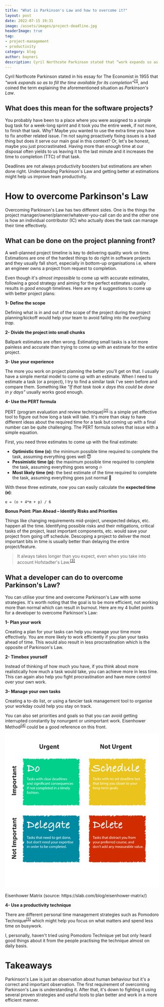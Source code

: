 ```yaml
---
title: "What is Parkinson's Law and how to overcome it?"
layout: post
date: 2022-07-15 19:31
image: /assets/images/project-deadline.jpg
headerImage: true
tag:
- project-management
- productivity
category: blog
author: bayneri
description: Cyril Northcote Parkinson stated that “work expands so as to fill the time available for its completion”, and coined the term explaining the aforementioned situation as Parkinson’s Law. What does it mean for the software projects and how we can overcome it?
---
```


Cyril Northcote Parkinson stated in his essay for The Economist  in 1955 that _"work expands so as to fill the time available for its completion"_<sup>[[1]](https://www.economist.com/news/1955/11/19/parkinsons-law)</sup>, and coined the term explaining the aforementioned situation as _Parkinson's Law_.

## What does this mean for the software projects?
You probably have been to a place where you were assigned to a simple bug task for a week-long sprint and it took you the entire week, if not more, to finish that task. Why? Maybe you wanted to use the extra time you have to fix another related issue. I'm not saying proactively fixing issues is a bad thing but does it serve our main goal in this context? Or, let's be honest, maybe you just procrastinated. Having more than enough time at our disposal often yields to us leaving it to the last minute and it increases the time to completion (TTC) of that task.

Deadlines are not always productivity boosters but estimations are when done right. Understanding Parkinson's Law and getting better at estimations might help us improve team productivity.

# How to overcome Parkinson's Law
Overcoming Parkinson's Law has two different sides. One is the things the project manager/owner/planner/whatever-you-call can do and the other one is how an individual contributor (IC) who actually does the task can manage their time effectively.

## What can be done on the project planning front?
A well-planned project timeline is key to delivering quality work on time. Estimations are one of the hardest things to do right in software projects and they usually fall short, especially in bottom-up organisations i.e. where an engineer owns a project from request to completion.

Even though it's _almost impossible_ to come up with accurate estimates, following a good strategy and aiming for the perfect estimates usually results in _good enough_ timelines. Here are my 4 suggestions to come up with better project plans: 

**1- Define the scope**

Defining what is in and out of the scope of the project during the project planning/kickoff would help your team to avoid falling into _the overfixing trap_.

**2- Divide the project into small chunks**

Ballpark estimates are often wrong. Estimating small tasks is a lot more painless and accurate than trying to come up with an estimate for the entire project.

**3- Use your experience**

The more you work on project planning the better you'll get on that. I usually have a simple mental model to come up with an estimate. When I need to estimate a task (or a project), I try to find a similar task I've seen before and compare them. Something like *"If that task took x days this could be done in y days"* usually works good enough.

**4- Use the PERT formula**

PERT (program evaluation and review technique)<sup>[[2]](https://en.wikipedia.org/wiki/Program_evaluation_and_review_technique)</sup> is a simple yet effective tool to figure out how long a task will take. It's more than okay to have different ideas about the required time for a task but coming up with a final number can be quite challenging. The PERT formula solves that issue with a simple equation.

First, you need three estimates to come up with the final estimate:

* **Optimistic time (o):** the minimum possible time required to complete the task, assuming everything goes well 😇
* **Pessimistic time (p):** the maximum possible time required to complete the task, assuming everything goes wrong 🔥
* **Most likely time (m):** the best estimate of the time required to complete the task, assuming everything goes just normal 🥸

With these three estimate, now you can easily  calculate the **expected time (e)**:
```
e = (o + 4*m + p) / 6
```

**Bonus Point: Plan Ahead – Identify Risks and Priorities**

Things like changing requirements mid-project, unexpected delays, etc. happen all the time. Identifying possible risks and their mitigations, critical tasks of the project, least important components, etc. would save your project from going off schedule. Descoping a project to deliver the most important bits in time is usually better than delaying the entire project/feature.

> It always takes longer than you expect, even when you take into account Hofstadter's Law.<sup>[[3]](https://en.wikipedia.org/wiki/Hofstadter%27s_law)</sup>

## What a developer can do to overcome Parkinson's Law?
You can utilise your time and overcome Parkinson's Law with some strategies. It's worth noting that the goal is to be more efficient, not working more than normal which can result in burnout.  Here are my 4 bullet points for a developer to overcome Parkinson's Law:

**1- Plan your work**

Creating a plan for your tasks can help you manage your time more effectively. You are more likely to work efficiently if you plan your tasks ahead of time. This would also result in less procrastination which is the opposite of Parkinson's Law.

**2- Timebox yourself**

Instead of thinking of how much you have, if you think about more realistically how much a task would take, you can achieve more in less time. This can again also help you fight procrastination and have more control over your own work.

**3- Manage your own tasks**

Creating a to-do list, or using a fancier task management tool to organise your workday could help you stay on track.

You can also set priorities and goals so that you can avoid getting interrupted constantly by nonurgent or unimportant work. Eisenhower Method<sup>[[4]](https://en.wikipedia.org/wiki/Time_management#The_Eisenhower_Method)</sup> could be a good reference on this front.

![Eisenhower Matrix](/assets/images/eisenhower-matrix.png)
<figcaption class="caption">Eisenhower Matrix (source: https://slab.com/blog/eisenhower-matrix/)</figcaption>

**4- Use a productivity technique**

There are different personal time management strategies such as Pomodoro Technique<sup>[[5]](https://en.wikipedia.org/wiki/Pomodoro_Technique)</sup> which might help you focus on what matters and spend less time on busywork.

I, personally, haven't tried using Pomodoro Technique yet but only heard good things about it from the people practising the technique almost on daily basis.

# Takeaways

Parkinson's Law is just an observation about human behaviour but it's a correct and important observation. The first requirement of overcoming Parkinson's Law is understanding it. After that, it's down to fighting it using several proven strategies and useful tools to plan better and work in a more efficient manner.
